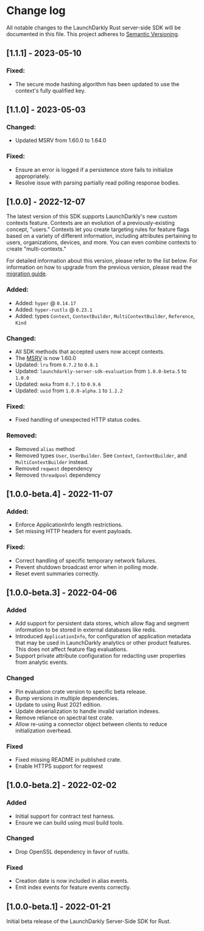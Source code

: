 # Change log

All notable changes to the LaunchDarkly Rust server-side SDK will be documented in this file. This project adheres to [Semantic Versioning](http://semver.org).

## [1.1.1] - 2023-05-10
### Fixed:
- The secure mode hashing algorithm has been updated to use the context's fully qualified key.

## [1.1.0] - 2023-05-03
### Changed:
- Updated MSRV from 1.60.0 to 1.64.0

### Fixed:
- Ensure an error is logged if a persistence store fails to initialize appropriately.
- Resolve issue with parsing partially read polling response bodies.

## [1.0.0] - 2022-12-07
The latest version of this SDK supports LaunchDarkly's new custom contexts feature. Contexts are an evolution of a previously-existing concept, "users." Contexts let you create targeting rules for feature flags based on a variety of different information, including attributes pertaining to users, organizations, devices, and more. You can even combine contexts to create "multi-contexts." 

For detailed information about this version, please refer to the list below. For information on how to upgrade from the previous version, please read the [migration guide](https://docs.launchdarkly.com/sdk/server-side/rust/implementation-v1).


### Added:
- Added: `hyper` @ `0.14.17`
- Added: `hyper-rustls` @ `0.23.1`
- Added: types `Context`, `ContextBuilder`, `MultiContextBuilder`, `Reference`, `Kind`

### Changed:
- All SDK methods that accepted users now accept contexts. 
- The [MSRV](https://rust-lang.github.io/rfcs/2495-min-rust-version.html) is now 1.60.0
- Updated: `lru` from `0.7.2` to `0.8.1`
- Updated: `launchdarkly-server-sdk-evaluation` from `1.0.0-beta.5` to `1.0.0`
- Updated: `moka` from `0.7.1` to `0.9.6`
- Updated: `uuid` from `1.0.0-alpha.1` to `1.2.2`

### Fixed:
- Fixed handling of unexpected HTTP status codes.

### Removed:
- Removed `alias` method
- Removed types `User`, `UserBuilder`. See `Context`, `ContextBuilder`, and `MultiContextBuilder` instead.
- Removed `reqwest` dependency
- Removed `threadpool` dependency

## [1.0.0-beta.4] - 2022-11-07
### Added:
- Enforce ApplicationInfo length restrictions.
- Set missing HTTP headers for event payloads.

### Fixed:
- Correct handling of specific temporary network failures.
- Prevent shutdown broadcast error when in polling mode.
- Reset event summaries correctly.

## [1.0.0-beta.3] - 2022-04-06
### Added
- Add support for persistent data stores, which allow flag and segment information to be stored in external databases like redis.
- Introduced `ApplicationInfo`, for configuration of application metadata that may be used in LaunchDarkly analytics or other product features. This does not affect feature flag evaluations.
- Support private attribute configuration for redacting user properties from analytic events.

### Changed
- Pin evaluation crate version to specific beta release.
- Bump versions in multiple dependencies.
- Update to using Rust 2021 edition.
- Update deserialization to handle invalid variation indexes.
- Remove reliance on spectral test crate.
- Allow re-using a connector object between clients to reduce initialization overhead.

### Fixed
- Fixed missing README in published crate.
- Enable HTTPS support for reqwest

## [1.0.0-beta.2] - 2022-02-02
### Added
- Initial support for contract test harness.
- Ensure we can build using musl build tools.

### Changed
- Drop OpenSSL dependency in favor of rustls.

### Fixed
- Creation date is now included in alias events.
- Emit index events for feature events correctly.

## [1.0.0-beta.1] - 2022-01-21
Initial beta release of the LaunchDarkly Server-Side SDK for Rust.
